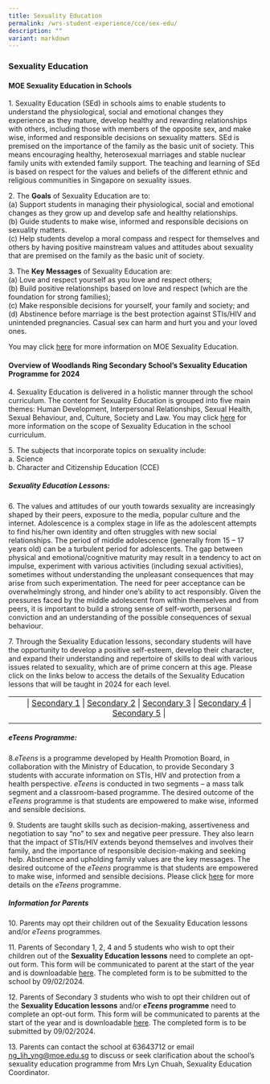 ```yaml
---
title: Sexuality Education
permalink: /wrs-student-experience/cce/sex-edu/
description: ""
variant: markdown
---
```

### **Sexuality Education**
#### **MOE Sexuality Education in Schools**
1\. Sexuality Education (SEd) in schools aims to enable students to understand the physiological, social and emotional changes they experience as they mature, develop healthy and rewarding relationships with others, including those with members of the opposite sex, and make wise, informed and responsible decisions on sexuality matters. SEd is premised on the importance of the family as the basic unit of society. This means encouraging healthy, heterosexual marriages and stable nuclear family units with extended family support. The teaching and learning of SEd is based on respect for the values and beliefs of the different ethnic and religious communities in Singapore on sexuality issues.

2\. The **Goals** of Sexuality Education are to:<br>
(a)	Support students in managing their physiological, social and emotional changes as they grow up and develop safe and healthy relationships.<br>
(b)	Guide students to make wise, informed and responsible decisions on sexuality matters.<br>
(c)	Help students develop a moral compass and respect for themselves and others by having positive mainstream values and attitudes about sexuality that are premised on the family as the basic unit of society.

3\. The **Key Messages** of Sexuality Education are:<br>
(a)	Love and respect yourself as you love and respect others;<br>
(b)	Build positive relationships based on love and respect (which are the foundation for strong families);<br>
(c)	Make responsible decisions for yourself, your family and society; and<br>
(d)	Abstinence before marriage is the best protection against STIs/HIV and unintended pregnancies. Casual sex can harm and hurt you and your loved ones.

You may click&nbsp;[here](https://www.moe.gov.sg/education-in-sg/our-programmes/sexuality-education)&nbsp;for more information on MOE Sexuality Education.

#### Overview of Woodlands Ring Secondary School’s Sexuality Education Programme for 2024
4\. Sexuality Education is delivered in a holistic manner through the school curriculum. The content for Sexuality Education is grouped into five main themes: Human Development, Interpersonal Relationships, Sexual Health, Sexual Behaviour, and, Culture, Society and Law. You may click [here](https://www.moe.gov.sg/education-in-sg/our-programmes/sexuality-education/scope-and-teaching-approach)&nbsp;for more information on the scope of Sexuality Education in the school curriculum.

5\. The subjects that incorporate topics on sexuality include:<br>
a\.  Science<br>
b\.  Character and Citizenship Education (CCE)<br>

##### **Sexuality Education Lessons:**
6\. The values and attitudes of our youth towards sexuality are increasingly shaped by their peers, exposure to the media, popular culture and the internet. Adolescence is a complex stage in life as the adolescent attempts to find his/her own identity and often struggles with new social relationships. The period of middle adolescence (generally from 15 – 17 years old) can be a turbulent period for adolescents. The gap between physical and emotional/cognitive maturity may result in a tendency to act on impulse, experiment with various activities (including sexual activities), sometimes without understanding the unpleasant consequences that may arise from such experimentation. The need for peer acceptance can be overwhelmingly strong, and hinder one’s ability to act responsibly.  Given the pressures faced by the middle adolescent from within themselves and from peers, it is important to build a strong sense of self-worth, personal conviction and an understanding of the possible consequences of sexual behaviour.

7\. Through the Sexuality Education lessons, secondary students will have the opportunity to develop a positive self-esteem, develop their character, and expand their understanding and repertoire of skills to deal with various issues related to sexuality, which are of prime concern at this age. Please click on the links below to access the details of the Sexuality Education lessons that will be taught in 2024 for each level.

|  |  |
|:---:|:---:|
| | \| [Secondary 1](https://drive.google.com/file/d/1-nQy6-Ykwk558Xyh_wJfxz9Y4YKnlfJ7/view?usp=sharing) \| [Secondary 2](https://drive.google.com/file/d/1MW617Bf2JcQlj12Mix0TPq-vkDmU1j6l/view?usp=sharing) \| [Secondary 3](https://drive.google.com/file/d/1ftf0i1UNi7D5OErvO2LnGSAVD38yRLZc/view?usp=sharing) \| [Secondary 4](https://drive.google.com/file/d/13paBbBzH0AfOMQeFi0yaJlyhuCpI5GiY/view?usp=sharing) \| [Secondary 5](https://drive.google.com/file/d/1ERPW6fH3TOHDRwKqnk1vTHBL6PCM9ioB/view?usp=sharing) \|
|  |  |

##### ***eTeens* Programme:**
8.*eTeens* is a programme developed by Health Promotion Board, in collaboration with the Ministry of Education, to provide Secondary 3 students with accurate information on STIs, HIV and protection from a health perspective. *eTeens* is conducted in two segments – a mass talk segment and a classroom-based programme. The desired outcome of the *eTeens* programme is that students are empowered to make wise, informed and sensible decisions.

9\. Students are taught skills such as decision-making, assertiveness and negotiation to say “no” to sex and negative peer pressure. They also learn that the impact of STIs/HIV extends beyond themselves and involves their family, and the importance of responsible decision-making and seeking help. Abstinence and upholding family values are the key messages. The desired outcome of the *eTeens* programme is that students are empowered to make wise, informed and sensible decisions. Please click&nbsp;[here](https://drive.google.com/file/d/14u6PJhPtuhJ3f7gK9adrzWK-a5uIOUNZ/view?usp=sharing) for more details on the *eTeens* programme.

##### **Information for Parents**
10\. Parents may opt their children out of the Sexuality Education lessons and/or _eTeens_ programmes.

11\. Parents of Secondary 1, 2, 4 and 5 students who wish to opt their children out of the **Sexuality Education lessons** need to complete an opt-out form. This form will be communicated to parent at the start of the year and is downloadable&nbsp;[here](https://drive.google.com/file/d/1uaIpNCWyaU4YYixFulWshAN9GgjebbM9/view?usp=sharing). The completed form is to be submitted to the school by 09/02/2024.

12\. Parents of Secondary 3 students who wish to opt their children out of the **Sexuality Education lessons** and/or **_eTeens_ programme** need to complete an opt-out form. This form will be communicated to parents at the start of the year and is downloadable&nbsp;[here](https://drive.google.com/file/d/1-VNgO-w8bcKchdoxVEo5eMZC9bayKoTp/view?usp=sharing).  The completed form is to be submitted by 09/02/2024.

13\. Parents can contact the school at 63643712 or email [ng\_lih\_yng@moe.edu.sg](mailto:ng_lih_yng@moe.edu.sg) to discuss or seek clarification about the school’s sexuality education programme from Mrs Lyn Chuah, Sexuality Education Coordinator.